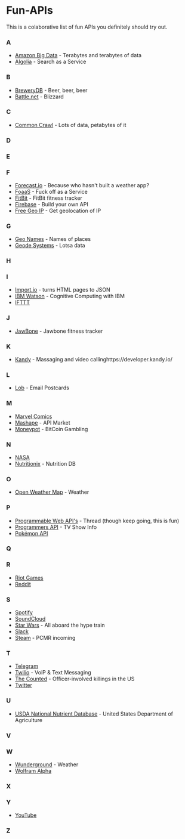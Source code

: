 # Fun-APIs
This is a colaborative list of fun APIs you definitely should try out.

### A
- [Amazon Big Data](https://aws.amazon.com/public-data-sets/) - Terabytes and terabytes of data
- [Algolia](https://www.algolia.com/) - Search as a Service
### B
- [BreweryDB](http://www.brewerydb.com/browse) - Beer, beer, beer
- [Battle.net](https://dev.battle.net/) - Blizzard
### C
- [Common Crawl](http://commoncrawl.org/) - Lots of data, petabytes of it
### D

### E

### F
- [Forecast.io](https://developer.forecast.io/) - Because who hasn't built a weather app?
- [FoaaS](http://www.foaas.com/) - Fuck off as a Service
- [FitBit](https://dev.fitbit.com/eu) - FitBit fitness tracker
- [Firebase](https://www.firebase.com/) - Build your own API
- [Free Geo IP](https://freegeoip.net/?q=195.144.39.218) - Get geolocation of IP
### G
- [Geo Names](http://www.geonames.org/) - Names of places
- [Geode Systems](http://geodesystems.com/repository/search/textform?show_providers=true) - Lotsa data
### H

### I
- [Import.io](https://import.io/) - turns HTML pages to JSON
- [IBM Watson](https://www.ibm.com/smarterplanet/us/en/ibmwatson/developercloud/apis/) - Cognitive Computing with IBM
- [IFTTT](https://ifttt.com/)
### J
- [JawBone](https://jawbone.com/up/developer/) - Jawbone fitness tracker
### K
- [Kandy](https://developer.kandy.io/) - Massaging and video callinghttps://developer.kandy.io/
### L
- [Lob](https://lob.com/) - Email Postcards
### M
- [Marvel Comics](http://developer.marvel.com/)
- [Mashape](https://market.mashape.com/) - API Market
- [Moneypot](https://www.moneypot.com/api-docs) - BitCoin Gambling
### N
- [NASA](https://data.nasa.gov/developer)
- [Nutritionix](http://www.nutritionix.com/business/api) - Nutrition DB
### O
- [Open Weather Map](http://openweathermap.org/) - Weather
### P
- [Programmable Web API's](http://www.programmableweb.com/apis) - Thread (though keep going, this is fun)
- [Programmers API](http://thetvdb.com/wiki/index.php?title=Programmers_API) - TV Show Info
- [Pokémon API](http://pokeapi.co/)
### Q

### R
- [Riot Games](https://developer.riotgames.com/)
- [Reddit](https://www.reddit.com/dev/api)
### S
- [Spotify](https://developer.spotify.com/web-api/)
- [SoundCloud](https://developers.soundcloud.com/docs/api/guide)
- [Star Wars](https://swapi.co/) - All aboard the hype train
- [Slack](https://api.slack.com/web)
- [Steam](https://steamcommunity.com/dev) - PCMR incoming
### T
- [Telegram](https://core.telegram.org/)
- [Twilio](https://www.twilio.com/) - VoiP & Text Messaging
- [The Counted](http://thecountedapi.com/) - Officer-involved killings in the US
- [Twitter](https://dev.twitter.com/rest/public)
### U
- [USDA National Nutrient Database](http://ndb.nal.usda.gov/ndb/api/doc) - United States Department of Agriculture
### V

### W
- [Wunderground](http://www.wunderground.com/weather/api/) - Weather
- [Wolfram Alpha](http://products.wolframalpha.com/api/)
### X

### Y
- [YouTube](https://developers.google.com/youtube/)
### Z
